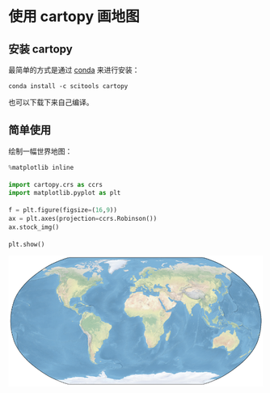 # 使用 cartopy 画地图

## 安装 cartopy

最简单的方式是通过 [conda](http://conda.pydata.org/miniconda.html) 来进行安装：

    conda install -c scitools cartopy

也可以下载下来自己编译。

## 简单使用

绘制一幅世界地图：


```python
%matplotlib inline

import cartopy.crs as ccrs
import matplotlib.pyplot as plt

f = plt.figure(figsize=(16,9))
ax = plt.axes(projection=ccrs.Robinson())
ax.stock_img()

plt.show()
```


    
![png](10.02-maps-using-cartopy_files/10.02-maps-using-cartopy_6_0.png)
    

